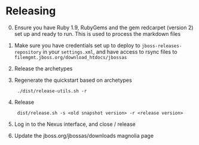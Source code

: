Releasing
=========

0. Ensure you have Ruby 1.9, RubyGems and the gem redcarpet (version 2) set up and ready to run. This is used to process the markdown files
1. Make sure you have credentials set up to deploy to `jboss-releases-repository` in your `settings.xml`, and have access to rsync files to `filemgmt.jboss.org/download_htdocs/jbossas`
2. Release the archetypes
3. Regenerate the quickstart based on archetypes

        ./dist/release-utils.sh -r

4. Release

        dist/release.sh -s <old snapshot version> -r <release version>

5. Log in to the Nexus interface, and close / release 
        
6. Update the jboss.org/jbossas/downloads magnolia page
